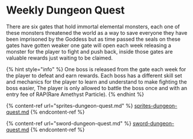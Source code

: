 # Weekly Dungeon Quest

There are six gates that hold immortal elemental monsters, each one of these monsters threatened the world as a way to save everyone they have been imprisoned by the Goddess but as time passed the seals on these gates have gotten weaker one gate will open each week releasing a monster for the player to fight and push back, inside those gates are valuable rewards just waiting to be claimed.

{% hint style="info" %}
One boss is released from the gate each week for the player to defeat and earn rewards. Each boss has a different skill set and mechanics for the player to learn and understand to make fighting the boss easier, The player is only allowed to battle the boss once and with an entry fee of RAP(Rare Amethyst Particle).
{% endhint %}

{% content-ref url="sprites-dungeon-quest.md" %}
[sprites-dungeon-quest.md](sprites-dungeon-quest.md)
{% endcontent-ref %}

{% content-ref url="sword-dungeon-quest.md" %}
[sword-dungeon-quest.md](sword-dungeon-quest.md)
{% endcontent-ref %}

